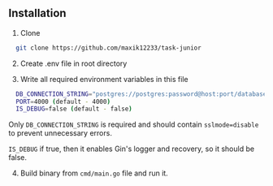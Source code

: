 
## Installation

  1. Clone


```bash
  git clone https://github.com/maxik12233/task-junior
```
    
2. Create .env file in root directory

3. Write all required environment variables in this file
```bash
  DB_CONNECTION_STRING="postgres://postgres:password@host:port/database?sslmode=disable"
  PORT=4000 (default - 4000)
  IS_DEBUG=false (default - false)
```
Only  ```DB_CONNECTION_STRING``` is required and should contain ```sslmode=disable``` to prevent unnecessary errors.

```IS_DEBUG``` if true, then it enables Gin's logger and recovery, so it should be false.

4. Build binary from ```cmd/main.go``` file and run it.